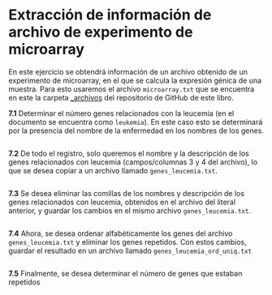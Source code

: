 # Extracción de información de archivo de experimento de microarray

En este ejercicio se obtendrá información de un archivo obtenido de un experimento de microarray, en el que se calcula la expresión génica de una muestra. Para esto usaremos el archivo `microarray.txt` que se encuentra en este la carpeta [_archivos](https://github.com/RSG-Ecuador/HerrComp4Bioinfo/Libro/Contenidos/_archivos/) del repositorio de GitHub de este libro.

**7.1** Determinar el número genes relacionados con la leucemia (en el documento se encuentra como `leukemia`). En este caso esto se determinará por la presencia del nombre de la enfermedad en los nombres de los genes.

```bash

```

**7.2** De todo el registro, solo queremos el nombre y la descripción de los genes relacionados con leucemia (campos/columnas 3 y 4 del archivo), lo que se desea copiar a un archivo llamado `genes_leucemia.txt`.  

```bash

```

**7.3** Se desea eliminar las comillas de los nombres y descripción de los genes relacionados con leucemia, obtenidos en el archivo del literal anterior, y guardar los cambios en el mismo archivo `genes_leucemia.txt`.

```bash

```

**7.4** Ahora, se desea ordenar alfabéticamente los genes del archivo `genes_leucemia.txt` y eliminar los genes repetidos. Con estos cambios, guardar el resultado en un archivo llamado `genes_leucemia_ord_uniq.txt`

```bash

```

**7.5** Finalmente, se desea determinar el número de genes que estaban repetidos

```bash

```
